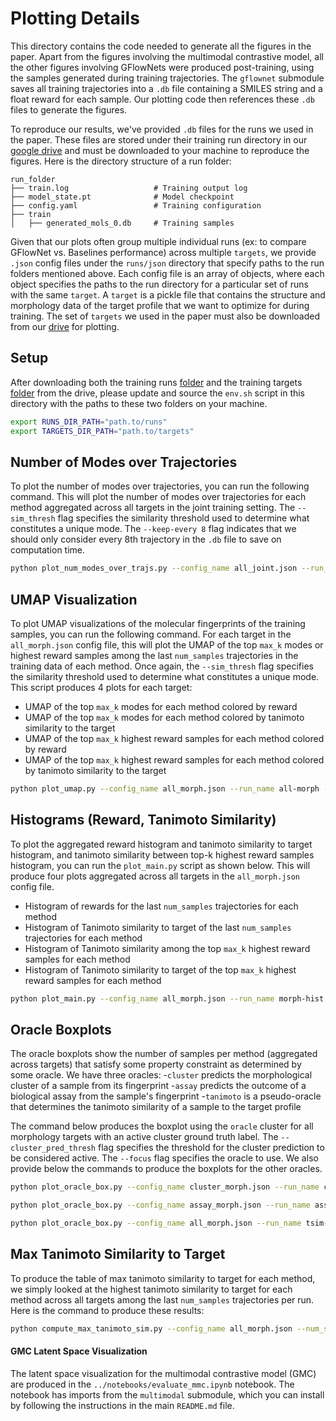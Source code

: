 # Plotting Details

This directory contains the code needed to generate all the figures in the paper. Apart from the figures involving the multimodal contrastive model, all the other figures involving GFlowNets were produced post-training, using the samples generated during training trajectories. The `gflownet` submodule saves all training trajectories into a `.db` file containing a SMILES string and a float reward for each sample. Our plotting code then references these `.db` files to generate the figures.

To reproduce our results, we've provided `.db` files for the runs we used in the paper. These files are stored under their training run directory in our [google drive](https://drive.google.com/drive/folders/1CFY9YHJsGGDYggwI7TCJhlssZDe_CuZK?usp=sharing) and must be downloaded to your machine to reproduce the figures. Here is the directory structure of a run folder:

```
run_folder
├── train.log                   # Training output log
├── model_state.pt              # Model checkpoint
├── config.yaml                 # Training configuration
├── train                       
│   ├── generated_mols_0.db     # Training samples
```

Given that our plots often group multiple individual runs (ex: to compare GFlowNet vs. Baselines performance) across multiple `targets`, we provide `.json` config files under the `runs/json` directory that specify paths to the run folders mentioned above. Each config file is an array of objects, where each object specifies the paths to the run directory for a particular set of runs with the same `target`. A `target` is a pickle file that contains the structure and morphology data of the target profile that we want to optimize for during training. The set of `targets` we used in the paper must also be downloaded from our [drive](https://drive.google.com/drive/folders/1CFY9YHJsGGDYggwI7TCJhlssZDe_CuZK?usp=sharing) for plotting.

## Setup
After downloading both the training runs [folder](https://drive.google.com/drive/folders/1CFY9YHJsGGDYggwI7TCJhlssZDe_CuZK?usp=sharing) and the training targets [folder](https://drive.google.com/drive/folders/1q-YqF2F7cvnK4Mr_thmI_CKRDYvjHLRs?usp=sharing) from the drive, please update and source the `env.sh` script in this directory with the paths to these two folders on your machine.

```bash
export RUNS_DIR_PATH="path.to/runs"
export TARGETS_DIR_PATH="path.to/targets"
```

## Number of Modes over Trajectories
To plot the number of modes over trajectories, you can run the following command. This will plot the number of modes over trajectories for each method aggregated across all targets in the joint training setting. The `--sim_thresh` flag specifies the similarity threshold used to determine what constitutes a unique mode. The `--keep-every 8` flag indicates that we should only consider every 8th trajectory in the `.db` file to save on computation time. 
```bash
python plot_num_modes_over_trajs.py --config_name all_joint.json --run_name all-joint --save_dir ~/outdir --sim_thresh 0.3 --keep-every 8
```

## UMAP Visualization
To plot UMAP visualizations of the molecular fingerprints of the training samples, you can run the following command. For each target in the `all_morph.json` config file, this will plot the UMAP of the top `max_k` modes or highest reward samples among the last `num_samples` trajectories in the training data of each method. Once again, the `--sim_thresh` flag specifies the similarity threshold used to determine what constitutes a unique mode. This script produces 4 plots for each target:

- UMAP of the top `max_k` modes for each method colored by reward
- UMAP of the top `max_k` modes for each method colored by tanimoto similarity to the target
- UMAP of the top `max_k` highest reward samples for each method colored by reward
- UMAP of the top `max_k` highest reward samples for each method colored by tanimoto similarity to the target

```bash
python plot_umap.py --config_name all_morph.json --run_name all-morph --save_dir ~/outdir --max_k 1000 --num_samples 10000 --sim_thresh 0.3
```

## Histograms (Reward, Tanimoto Similarity)
To plot the aggregated reward histogram and tanimoto similarity to target histogram, and tanimoto similarity between top-k highest reward samples histogram, you can run the `plot_main.py` script as shown below. This will produce four plots aggregated across all targets in the `all_morph.json` config file.

- Histogram of rewards for the last `num_samples` trajectories for each method
- Histogram of Tanimoto similarity to target of the last `num_samples` trajectories for each method
- Histogram of Tanimoto similarity among the top `max_k` highest reward samples for each method
- Histogram of Tanimoto similarity to target of the top `max_k` highest reward samples for each method

```bash
python plot_main.py --config_name all_morph.json --run_name morph-hist --save_dir ~/outdir --max_k 1000 --num_samples 10000
```

## Oracle Boxplots
The oracle boxplots show the number of samples per method (aggregated across targets) that satisfy some property constraint as determined by some oracle. We have three oracles:
-`cluster` predicts the morphological cluster of a sample from its fingerprint
-`assay` predicts the outcome of a biological assay from the sample's fingerprint
-`tanimoto` is a pseudo-oracle that determines the tanimoto similarity of a sample to the target profile

The command below produces the boxplot using the `oracle` cluster for all morphology targets with an active cluster ground truth label. The `--cluster_pred_thresh` flag specifies the threshold for the cluster prediction to be considered active. The `--focus` flag specifies the oracle to use. We also provide below the commands to produce the boxplots for the other oracles.

```bash
python plot_oracle_box.py --config_name cluster_morph.json --run_name cluster-box --save_dir ~/outdir --max_k 1000 --keep_every 8 --focus cluster --cluster_pred_thresh 0.3

python plot_oracle_box.py --config_name assay_morph.json --run_name assay-box --save_dir ~/outdir --max_k 1000 --keep_every 8 --focus assay --assay_pred_thresh 0.7

python plot_oracle_box.py --config_name all_morph.json --run_name tsim-box --save_dir ~/outdir --max_k 1000 --keep_every 8 --focus tsim --sim_to_target_thresh 0.2
```

## Max Tanimoto Similarity to Target
To produce the table of max tanimoto similarity to target for each method, we simply looked at the highest tanimoto similarity to target for each method across all targets among the last `num_samples` trajectories per run. Here is the command to produce these results:
```bash
python compute_max_tanimoto_sim.py --config_name all_morph.json --num_samples 10000
```

#### GMC Latent Space Visualization
The latent space visualization for the multimodal contrastive model (GMC) are produced in the `../notebooks/evaluate_mmc.ipynb` notebook. The notebook has imports from the `multimodal` submodule, which you can install by following the instructions in the main `README.md` file.
